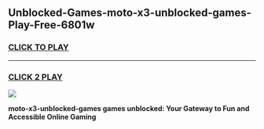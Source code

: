 
## Unblocked-Games-moto-x3-unblocked-games-Play-Free-6801w
<h3>
<a href="https://premium76.site?title=moto-x3-unblocked-games&ref=10A">CLICK TO PLAY</a></h3>
<hr>

<h3>
<a href="https://premium76.site?title=moto-x3-unblocked-games&ref=10A">CLICK 2 PLAY</a>
  
</h3>

<a href="https://premium76.site?title=moto-x3-unblocked-games&ref=10A"><img src="https://clearcache.store/games.png"></a>


**moto-x3-unblocked-games games unblocked: Your Gateway to Fun and Accessible Online Gaming**
